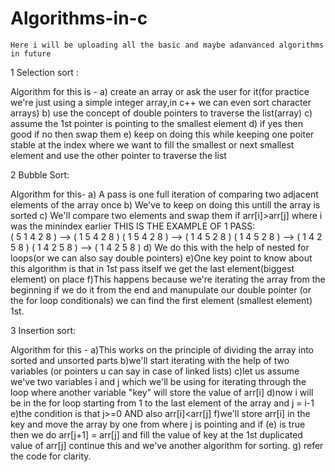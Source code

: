 # Algorithms-in-c

    Here i will be uploading all the basic and maybe adanvanced algorithms in future 
    
   1 Selection sort : 
   
   Algorithm for this is -
 a) create an array or ask the user for it(for practice we're just using a simple integer array,in c++ we can even sort character arrays)
 b) use the concept of double pointers to traverse the list(array)
 c) assume the 1st pointer is pointing to the smallest element
 d) if yes then good if no then swap them 
 e) keep on doing this while keeping one poiter stable at the index where we want to fill the smallest
    or next smallest element and use the other pointer to traverse the list
    
   2 Bubble Sort:
   
   Algorithm for this-
    a) A pass is one full iteration of comparing two adjacent elements of the array once
    b) We've to keep on doing this untill the array is sorted
    c) We'll compare two elements and swap them if arr[i]>arr[j] where i was the minindex earlier
        THIS IS THE EXAMPLE OF 1 PASS:  
            ( 5 1 4 2 8 ) –> ( 1 5 4 2 8 )
            ( 1 5 4 2 8 ) –>  ( 1 4 5 2 8 )
            ( 1 4 5 2 8 ) –>  ( 1 4 2 5 8 )
            ( 1 4 2 5 8 ) –> ( 1 4 2 5 8 )
    d) We do this with the help of nested for loops(or we can also say double pointers)
    e)One key point to know about this algorithm is that in 1st pass itself we get the last element(biggest element) on place
    f)This happens because we're iterating the array from the beginning if we do it from the end and manupulate our double pointer (or the for loop conditionals) we can find the
        first element (smallest element) 1st.
        
   3 Insertion sort:
   
   Algorithm for this -
    a)This works on the principle of dividing the array into sorted and unsorted parts
    b)we'll start iterating with the help of two variables (or pointers u can say in case of linked lists)
    c)let us assume we've two variables i and j which we'll be using for iterating through the loop
        where another variable "key" will store the value of arr[i]
    d)now i will be in the for loop starting from 1 to the last element of the array and j = i-1
    e)the condition is that j>=0 AND also arr[i]<arr[j]
    f)we'll store arr[i] in the key and move the array by one from where j is pointing and if (e) is true then we do
     arr[j+1] = arr[j]
     and fill the value of key at the 1st duplicated value of arr[j] continue this and we've another algorithm 
     for sorting.
    g) refer the code for clarity.
